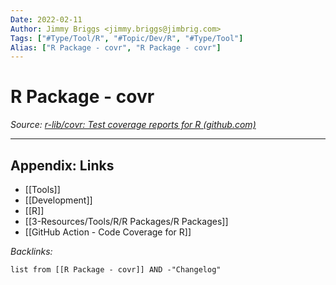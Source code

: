 ```yaml
---
Date: 2022-02-11
Author: Jimmy Briggs <jimmy.briggs@jimbrig.com>
Tags: ["#Type/Tool/R", "#Topic/Dev/R", "#Type/Tool"]
Alias: ["R Package - covr", "R Package - covr"]
---
```


# R Package - covr

*Source: [r-lib/covr: Test coverage reports for R (github.com)](https://github.com/r-lib/covr)*



***

## Appendix: Links

- [[Tools]]
- [[Development]]
- [[R]]
- [[3-Resources/Tools/R/R Packages/R Packages]]
- [[GitHub Action - Code Coverage for R]]

*Backlinks:*

```dataview
list from [[R Package - covr]] AND -"Changelog"
```